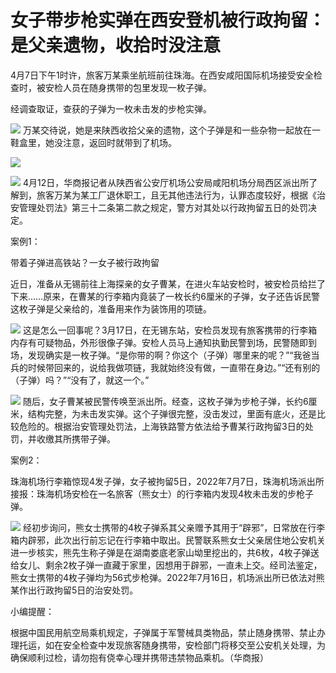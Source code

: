 # 女子带步枪实弹在西安登机被行政拘留：是父亲遗物，收拾时没注意

4月7日下午1时许，旅客万某乘坐航班前往珠海。在西安咸阳国际机场接受安全检查时，被安检人员在随身携带的包里发现一枚子弹。

经调查取证，查获的子弹为一枚未击发的步枪实弹。

![](https://inews.gtimg.com/news_bt/OlaAIUwAeBFRo-9fMpBmVPYf7fJ7g2xQauDvtkhMe6wI4AA/1000)
万某交待说，她是来陕西收拾父亲的遗物，这个子弹是和一些杂物一起放在一鞋盒里，她没注意，返回时就带到了机场。

![](https://inews.gtimg.com/news_bt/OXPyhOU_U_gKGCepNo9ehIgXIxxJrG-2gA7BxAZyXNhe8AA/1000)

![](https://inews.gtimg.com/news_bt/OoYm-lnfzNjATf-4ZyGemooaQ7TZL0EWm5lInOisTYQjoAA/1000)
4月12日，华商报记者从陕西省公安厅机场公安局咸阳机场分局西区派出所了解到，旅客万某为某工厂退休职工，且无其他违法行为，认罪态度较好，根据《治安管理处罚法》第三十二条第二款之规定，警方对其处以行政拘留五日的处罚决定。

案例1：

带着子弹进高铁站？一女子被行政拘留

近日，准备从无锡前往上海探亲的女子曹某，在进火车站安检时，被安检员给拦了下来……原来，在曹某的行李箱内竟装了一枚长约6厘米的子弹，女子还告诉民警这枚子弹是父亲给的，准备用来作为装饰用的项链。

![](https://inews.gtimg.com/news_bt/O0coK6baFqoDsVJK36c_2X7PZguKBnsovYNrpz6mL3r5sAA/1000)
这是怎么一回事呢？3月17日，在无锡东站，安检员发现有旅客携带的行李箱内存有可疑物品，外形很像子弹。安检人员马上通知执勤民警到场，民警随即到场，发现确实是一枚子弹。“是你带的啊？你这个（子弹）哪里来的呢？”“我爸当兵的时候带回来的，说给我做项链，我就始终没有做，一直带在身边。”“还有别的（子弹）吗？”“没有了，就这一个。”

![](https://inews.gtimg.com/news_bt/O6AsCxDuba8wffwklnoSNHzAqfOgBHk-318a7kb_x4VfEAA/1000)
随后，女子曹某被民警传唤至派出所。经查，这枚子弹为步枪子弹，长约6厘米，结构完整，为未击发实弹。这个子弹很完整，没击发过，里面有底火，还是比较危险的。根据治安管理处罚法，上海铁路警方依法给予曹某行政拘留3日的处罚，并收缴其所携带子弹。

案例2：

珠海机场行李箱惊现4发子弹，女子被拘留5日，2022年7月7日，珠海机场派出所接报：珠海机场安检在一名旅客（熊女士）的行李箱内发现4枚未击发的步枪子弹。

![](https://inews.gtimg.com/news_bt/OcAhDeyCqRRO8cUSTIu2_ko7rVqu4x9iDb-Cw2dx0MvRQAA/1000)
经初步询问，熊女士携带的4枚子弹系其父亲赠予其用于“辟邪”，日常放在行李箱内辟邪，此次出行前忘记在行李箱中取出。民警联系熊女士父亲居住地公安机关进一步核实，熊先生称子弹是在湖南娄底老家山坳里挖出的，共6枚，4枚子弹送给女儿、剩余2枚子弹一直藏于家里，因想用于辟邪，一直未上交。经司法鉴定，熊女士携带的4枚子弹均为56式步枪弹。2022年7月16日，机场派出所已依法对熊某作出行政拘留5日的治安处罚。

小编提醒：

根据中国民用航空局乘机规定，子弹属于军警械具类物品，禁止随身携带、禁止办理托运，如在安全检查中发现旅客随身携带，安检部门将移交至公安机关处理，为确保顺利过检，请勿抱有侥幸心理并携带违禁物品乘机。（华商报）

